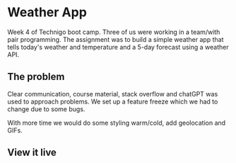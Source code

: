 # Weather App

Week 4 of Technigo boot camp. Three of us were working in a team/with pair programming. The assignment was to  build a simple weather app that tells today's weather and temperature and a 5-day forecast using a weather API.


## The problem

Clear communication, course material, stack overflow and chatGPT was used to approach problems. We set up a feature freeze which we had to change due to some bugs. 

With more time we would do some styling warm/cold, add geolocation and GIFs.

## View it live


